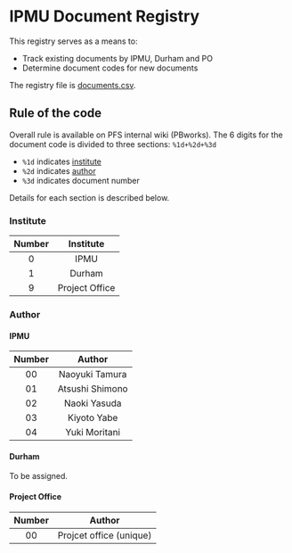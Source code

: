 # IPMU Document Registry

This registry serves as a means to: 

* Track existing documents by IPMU, Durham and PO
* Determine document codes for new documents

The registry file is [documents.csv](documents.csv).

## Rule of the code

Overall rule is available on PFS internal wiki (PBworks). 
The 6 digits for the document code is divided to three sections: `%1d+%2d+%3d`

- `%1d` indicates [institute](#Institute)
- `%2d` indicates [author](#Author)
- `%3d` indicates document number

Details for each section is described below.

### Institute

| Number | Institute |
|:------:|:---------:|
| 0 | IPMU |
| 1 | Durham |
| 9 | Project Office |


### Author
#### IPMU

| Number | Author |
|:------:|:-------:|
| 00 | Naoyuki Tamura |
| 01 | Atsushi Shimono |
| 02 | Naoki Yasuda |
| 03 | Kiyoto Yabe |
| 04 | Yuki Moritani |

#### Durham

To be assigned.

#### Project Office

| Number | Author |
|:------:|:-------:|
| 00 | Projcet office (unique) |

